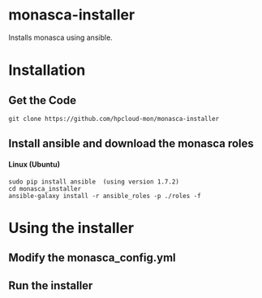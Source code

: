 monasca-installer
=================

Installs monasca using ansible.

# Installation

## Get the Code

```
git clone https://github.com/hpcloud-mon/monasca-installer
```

## Install ansible and download the monasca roles
#### Linux (Ubuntu)
```
sudo pip install ansible  (using version 1.7.2)
cd monasca_installer
ansible-galaxy install -r ansible_roles -p ./roles -f
```

# Using the installer

## Modify the monasca_config.yml


## Run the installer 
